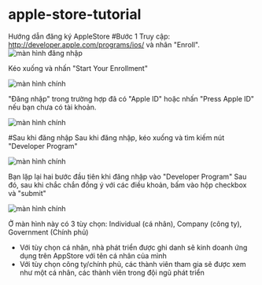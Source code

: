 # apple-store-tutorial
Hướng dẫn đăng ký AppleStore
#Bước 1
Truy cập:
http://developer.apple.com/programs/ios/ 
và nhân "Enroll".
![màn hình đăng nhập](https://www.easyeasyapps.net/assets/images/tutorials/apple-developer-en/1-apple-develop-867fa644.png)

Kéo xuống và nhấn "Start Your Enrollment"

![màn hình chính](https://www.easyeasyapps.net/assets/images/tutorials/apple-developer-en/2-apple-develop-d039951d.png)


"Đăng nhập" trong trường hợp đã có "Apple ID" hoặc nhấn "Press Apple ID" nếu bạn chưa có tài khoản.

![màn hình chính](https://www.easyeasyapps.net/assets/images/tutorials/apple-developer-en/3-apple-develop-473e8122.png)

#Sau khi đăng nhập
Sau khi đăng nhập, kéo xuống và tìm kiếm nút "Developer Program"

![màn hình chính](https://www.easyeasyapps.net/assets/images/tutorials/apple-developer-en/4-apple-develop-7b585521.png)

Bạn lặp lại hai bước đầu tiên khi đăng nhập vào "Developer Program"
Sau đó, sau khi chắc chắn đồng ý với các điều khoản, bấm vào hộp checkbox và "submit"

![màn hình chính](https://www.easyeasyapps.net/assets/images/tutorials/apple-developer-en/5-apple-develop-d8a3f1e4.png)


Ở màn hình này có 3 tùy chọn: Individual (cá nhân), Company (công ty), Government (Chính phủ)
- Với tùy chọn cá nhân, nhà phát triển được ghi danh sẽ kinh doanh ứng dụng trên AppStore với tên cá nhân của mình
- Với tùy chọn công ty/chính phủ, các thành viên tham gia sẽ được xem như một cá nhân, các thành viên trong đội ngũ
phát triển





